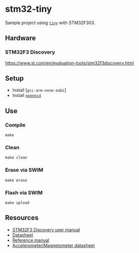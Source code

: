 # stm32-tiny
Sample project using [`tiny`](https://github.com/ryanplusplus/tiny) with STM32F303.

## Hardware
### STM32F3 Discovery
https://www.st.com/en/evaluation-tools/stm32f3discovery.html

## Setup
- Install [`gcc-arm-none-eabi`]
- Install [`openocd`](https://github.com/ntfreak/openocd)

## Use
### Compile
```shell
make
```

### Clean
```shell
make clean
```

### Erase via SWIM
```shell
make erase
```

### Flash via SWIM
```shell
make upload
```

## Resources
- [STM32F3 Discovery user manual](https://www.st.com/content/ccc/resource/technical/document/user_manual/8a/56/97/63/8d/56/41/73/DM00063382.pdf/files/DM00063382.pdf/jcr:content/translations/en.DM00063382.pdf)
- [Datasheet](https://www.st.com/resource/en/datasheet/stm32f303vc.pdf)
- [Reference manual](https://www.st.com/content/ccc/resource/technical/document/reference_manual/4a/19/6e/18/9d/92/43/32/DM00043574.pdf/files/DM00043574.pdf/jcr:content/translations/en.DM00043574.pdf)
- [Accelerometer/Magnetometer datasheet](https://cdn-shop.adafruit.com/datasheets/LSM303DLHC.PDF)
